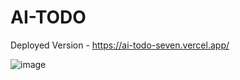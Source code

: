 # AI-TODO

Deployed Version - https://ai-todo-seven.vercel.app/

![image](https://github.com/user-attachments/assets/89bd07f0-9f40-4e48-a46e-315899688950)


